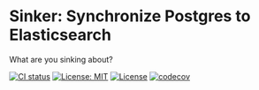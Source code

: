 # Sinker: Synchronize Postgres to Elasticsearch

What are you sinking about?

[![CI status](https://github.com/paradigm-operations/sinker/actions/workflows/test.yml/badge.svg)](gh-ci)
[![License: MIT](https://img.shields.io/badge/License-MIT-yellow.svg)](https://opensource.org/licenses/MIT)
[![License](https://img.shields.io/badge/License-Apache_2.0-blue.svg)](https://opensource.org/licenses/Apache-2.0)
[![codecov](https://codecov.io/gh/paradigm-operations/sinker/branch/main/graph/badge.svg?token=AIGMBZR0IG)](https://codecov.io/gh/paradigm-operations/sinker)



